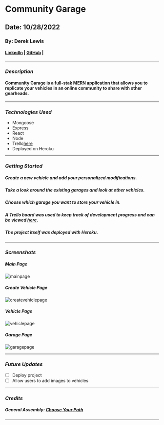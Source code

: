 # Community Garage

## Date: 10/28/2022

### By: Derek Lewis

#### [LinkedIn](http://www.linkedin.com/in/derek-lewis-88672a63) | [GitHub](https://github.com/d-lewis9442) |

---

### **_Description_**

#### Community Garage is a full-stak MERN application that allows you to replicate your vehicles in an online community to share with other gearheads.

---

### **_Technologies Used_**

- Mongoose
- Express
- React
- Node
- Trello[here](https://trello.com/b/mw90XVGC/hangman)
- Deployed on Heroku

---

### **_Getting Started_**

##### Create a new vehicle and add your personalized modifications.

##### Take a look around the existing garages and look at other vehicles.

##### Choose which garage you want to store your vehicle in.

##### A Trello board was used to keep track of development progress and can be viewed [here](https://trello.com/b/eN3OPXkf/community-garage).

##### The project itself was deployed with Heroku.

---

### **_Screenshots_**

##### Main Page

![mainpage](image)

##### Create Vehicle Page

![createvehiclepage](image)

##### Vehicle Page

![vehiclepage](image)

##### Garage Page

![garagepage](image)

---

### **_Future Updates_**

- [ ] Deploy project
- [ ] Allow users to add images to vehicles

---

### **_Credits_**

##### General Assembly: [Choose Your Path](https://generalassemb.ly/)

---
